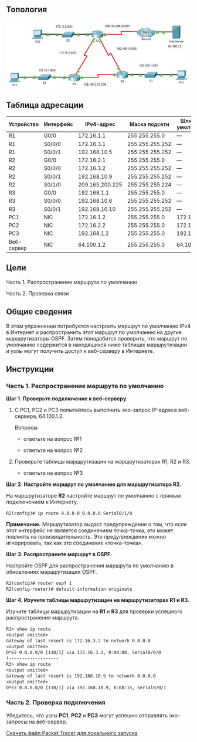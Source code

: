 ## Топология

![](./assets/topology.png)

## Таблица адресации

| Устройство | Интерфейс | IPv4-адрес      | Маска подсети   | Шлюз по умолчанию |
|------------|-----------|-----------------|-----------------|-------------------|
| R1         | G0/0      | 172.16.1.1      | 255.255.255.0   | —                 |
| R1         | S0/0/0    | 172.16.3.1      | 255.255.255.252 | —                 |
| R1         | S0/0/1    | 192.168.10.5    | 255.255.255.252 | —                 |
| R2         | G0/0      | 172.16.2.1      | 255.255.255.0   | —                 |
| R2         | S0/0/0    | 172.16.3.2      | 255.255.255.252 | —                 |
| R2         | S0/0/1    | 192.168.10.9    | 255.255.255.252 | —                 |
| R2         | S0/1/0    | 209.165.200.225 | 255.255.255.224 | —                 |
| R3         | G0/0      | 192.168.1.1     | 255.255.255.0   | —                 |
| R3         | S0/0/0    | 192.168.10.6    | 255.255.255.252 | —                 |
| R3         | S0/0/1    | 192.168.10.10   | 255.255.255.252 | —                 |
| PC1        | NIC       | 172.16.1.2      | 255.255.255.0   | 172.16.1.1        |
| PC2        | NIC       | 172.16.2.2      | 255.255.255.0   | 172.16.2.1        |
| PC3        | NIC       | 192.168.1.2     | 255.255.255.0   | 192.168.1.1       |
| Веб-сервер | NIC       | 64.100.1.2      | 255.255.255.0   | 64.100.1.1        |

## Цели

Часть 1. Распространение маршрута по умолчанию

Часть 2. Проверка связи

## Общие сведения

В этом упражнении потребуется настроить маршрут по умолчанию IPv4 в Интернет и распространить этот маршрут по умолчанию на другие маршрутизаторы OSPF. Затем понадобится проверить, что маршрут по умолчанию содержится в находящихся ниже таблицах маршрутизации и узлы могут получить доступ к веб-серверу в Интернете.

## Инструкции

### Часть 1. Распространение маршрута по умолчанию

**Шаг 1. Проверьте подключение к веб-серверу.**

1.  С PC1, PC2 и PC3 попытайтесь выполнить эхо-запрос IP-адреса веб-сервера, 64.100.1.2.

    Вопросы:

    - ответьте на вопрос №1

    - ответьте на вопрос №2

2.  Проверьте таблицы маршрутизации на маршрутизаторах R1, R2 и R3.

    - ответьте на вопрос №3

**Шаг 2. Настройте маршрут по умолчанию для маршрутизатора R2.**

На маршрутизаторе **R2** настройте маршрут по умолчанию с прямым подключением к Интернету.

```
R2(config)# ip route 0.0.0.0 0.0.0.0 Serial0/1/0
```

**Примечание.** Маршрутизатор выдаст предупреждение о том, что если этот интерфейс не является соединением точка-точка, это может повлиять на производительность. Это предупреждение можно игнорировать, так как это соединение «точка-точка».

**Шаг 3. Распространите маршрут в OSPF.**

Настройте OSPF для распространения маршрута по умолчанию в обновлениях маршрутизации OSPF.

```
R2(config)# router ospf 1
R2(config-router)# default-information originate
```

**Шаг 4. Изучите таблицы маршрутизации на маршрутизаторах R1 и R3.**

Изучите таблицы маршрутизации на **R1** и **R3** для проверки успешного распространения маршрута.

```
R1> show ip route
<output omitted>
Gateway of last resort is 172.16.3.2 to network 0.0.0.0
<output omitted>
O*E2 0.0.0.0/0 [110/1] via 172.16.3.2, 0:00:08, Serial0/0/0
!-------------------
R3> show ip route
<output omitted>
Gateway of last resort is 192.168.10.9 to network 0.0.0.0
<output omitted>
O*E2 0.0.0.0/0 [110/1] via 192.168.10.9, 0:08:15, Serial0/0/1
```

### Часть 2. Проверка подключения

Убедитесь, что узлы **PC1**, **PC2** и **PC3** могут успешно отправлять эхо-запросы на веб-сервер.

[Скачать файл Packet Tracer для локального запуска](./assets/2.5.3-lab.pka)
